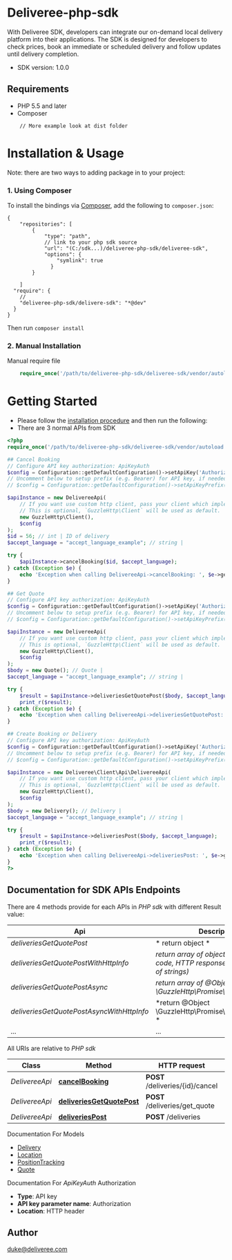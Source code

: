 # Deliveree-php-sdk
With Deliveree SDK, developers can integrate our on-demand local delivery platform into their applications. The SDK is designed for developers to check prices, book an immediate or scheduled delivery and follow updates until delivery completion.

- SDK version: 1.0.0

## Requirements

- PHP 5.5 and later
- Composer
````
    // More example look at dist folder
````
# Installation & Usage
Note: there are two ways to adding package in to your project:

### 1. Using Composer 

To install the bindings via [Composer](http://getcomposer.org/), add the following to `composer.json`:
```
{
    "repositories": [
        {
            "type": "path",
            // link to your php sdk source
            "url": "(C:/sdk...)/deliveree-php-sdk/deliveree-sdk",
            "options": {
                "symlink": true
              }
        }

    ]
  "require": {
    // 
    "deliveree-php-sdk/delivere-sdk": "*@dev"
  }
}
```

Then run `composer install`

### 2. Manual Installation
Manual require file
```php
    require_once('/path/to/deliveree-php-sdk/deliveree-sdk/vendor/autoload.php');
```

# Getting Started

- Please follow the [installation procedure](#installation--usage) and then run the following:
- There are 3 normal APIs from SDK
```php
<?php
require_once('/path/to/deliveree-php-sdk/deliveree-sdk/vendor/autoload.php');

## Cancel Booking
// Configure API key authorization: ApiKeyAuth
$config = Configuration::getDefaultConfiguration()->setApiKey('Authorization', 'YOUR_API_KEY');
// Uncomment below to setup prefix (e.g. Bearer) for API key, if needed
// $config = Configuration::getDefaultConfiguration()->setApiKeyPrefix('Authorization', 'Bearer');

$apiInstance = new DelivereeApi(
    // If you want use custom http client, pass your client which implements `GuzzleHttp\ClientInterface`.
    // This is optional, `GuzzleHttp\Client` will be used as default.
    new GuzzleHttp\Client(),
    $config
);
$id = 56; // int | ID of delivery
$accept_language = "accept_language_example"; // string | 

try {
    $apiInstance->cancelBooking($id, $accept_language);
} catch (Exception $e) {
    echo 'Exception when calling DelivereeApi->cancelBooking: ', $e->getMessage(), PHP_EOL;
}

## Get Quote 
// Configure API key authorization: ApiKeyAuth
$config = Configuration::getDefaultConfiguration()->setApiKey('Authorization', 'YOUR_API_KEY');
// Uncomment below to setup prefix (e.g. Bearer) for API key, if needed
// $config = Configuration::getDefaultConfiguration()->setApiKeyPrefix('Authorization', 'Bearer');

$apiInstance = new DelivereeApi(
    // If you want use custom http client, pass your client which implements `GuzzleHttp\ClientInterface`.
    // This is optional, `GuzzleHttp\Client` will be used as default.
    new GuzzleHttp\Client(),
    $config
);
$body = new Quote(); // Quote | 
$accept_language = "accept_language_example"; // string | 

try {
    $result = $apiInstance->deliveriesGetQuotePost($body, $accept_language);
    print_r($result);
} catch (Exception $e) {
    echo 'Exception when calling DelivereeApi->deliveriesGetQuotePost: ', $e->getMessage(), PHP_EOL;
}

## Create Booking or Delivery
// Configure API key authorization: ApiKeyAuth
$config = Configuration::getDefaultConfiguration()->setApiKey('Authorization', 'YOUR_API_KEY');
// Uncomment below to setup prefix (e.g. Bearer) for API key, if needed
// $config = Configuration::getDefaultConfiguration()->setApiKeyPrefix('Authorization', 'Bearer');

$apiInstance = new Deliveree\Client\Api\DelivereeApi(
    // If you want use custom http client, pass your client which implements `GuzzleHttp\ClientInterface`.
    // This is optional, `GuzzleHttp\Client` will be used as default.
    new GuzzleHttp\Client(),
    $config
);
$body = new Delivery(); // Delivery | 
$accept_language = "accept_language_example"; // string | 

try {
    $result = $apiInstance->deliveriesPost($body, $accept_language);
    print_r($result);
} catch (Exception $e) {
    echo 'Exception when calling DelivereeApi->deliveriesPost: ', $e->getMessage(), PHP_EOL;
}
?>
```

## Documentation for SDK APIs Endpoints
There are 4 methods provide for each APIs in *PHP sdk* with different Result value:

Api | Description
 -------------------------- | ------------------
*deliveriesGetQuotePost* |  * return object * 
*deliveriesGetQuotePostWithHttpInfo* | *return array of object, HTTP status code, HTTP response headers (array of strings)*
*deliveriesGetQuotePostAsync* | *return array of @Object \GuzzleHttp\Promise\PromiseInterface*
*deliveriesGetQuotePostAsyncWithHttpInfo* | *return @Object \GuzzleHttp\Promise\PromiseInterface *
... | ...

All URIs are relative to *PHP sdk*

Class | Method | HTTP request | Description
------------ | ------------- | ------------- | -------------
*DelivereeApi* | [**cancelBooking**](docs/Api/DelivereeApi.md#cancelbooking) | **POST** /deliveries/{id}/cancel | 
*DelivereeApi* | [**deliveriesGetQuotePost**](docs/Api/DelivereeApi.md#deliveriesgetquotepost) | **POST** /deliveries/get_quote | 
*DelivereeApi* | [**deliveriesPost**](docs/Api/DelivereeApi.md#deliveriespost) | **POST** /deliveries | 

Documentation For Models

 - [Delivery](docs/Model/Delivery.md)
 - [Location](docs/Model/Location.md)
 - [PositionTracking](docs/Model/PositionTracking.md)
 - [Quote](docs/Model/Quote.md)

Documentation For *ApiKeyAuth* Authorization

- **Type**: API key
- **API key parameter name**: Authorization
- **Location**: HTTP header


## Author
duke@deliveree.com

